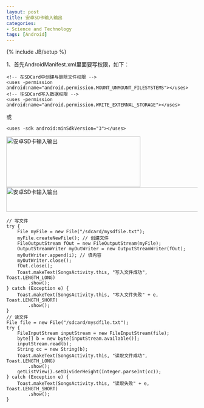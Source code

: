 ```yaml
---
layout: post
title: 安卓SD卡输入输出
categories:
- Science and Technology
tags: [Android]
---
```

{% include JB/setup %}


1、首先AndroidManifest.xml里面要写权限，如下：

    <!-- 在SDCard中创建与删除文件权限 -->
    <uses -permission android:name="android.permission.MOUNT_UNMOUNT_FILESYSTEMS"></uses>
    <!-- 往SDCard写入数据权限 -->
    <uses -permission android:name="android.permission.WRITE_EXTERNAL_STORAGE"></uses>

<div>或</div>

    <uses -sdk android:minSdkVersion="3"></uses>

<div><a href="http://photo.blog.sina.com.cn/showpic.html#blogid=626a2e8d0101ip1r&amp;url=http://s1.sinaimg.cn/orignal/626a2e8dgd898e2e2cce0" target="_blank"><img title="安卓SD卡输入输出" alt="安卓SD卡输入输出" src="http://lincolnge.duapp.com/wp-content/uploads/pic/626a2e8dgd898e2e2cce0.jpg" width="353" height="133" name="image_operate_46701364051109023" /></a><a href="http://photo.blog.sina.com.cn/showpic.html#blogid=626a2e8d0101ip1r&amp;url=http://s7.sinaimg.cn/orignal/626a2e8dgd898e3637676" target="_blank"><img title="安卓SD卡输入输出" alt="安卓SD卡输入输出" src="http://lincolnge.duapp.com/wp-content/uploads/pic/626a2e8dgd898e3637676.jpg" width="586" height="65" name="image_operate_65431364051208710" /></a></div>

    // 写文件
    try {
        File myFile = new File("/sdcard/mysdfile.txt");
        myFile.createNewFile(); // 创建文件
        FileOutputStream fOut = new FileOutputStream(myFile);
        OutputStreamWriter myOutWriter = new OutputStreamWriter(fOut);
        myOutWriter.append(i); // 填内容
        myOutWriter.close();
        fOut.close();
        Toast.makeText(SongsActivity.this, "写入文件成功", Toast.LENGTH_LONG)
            .show();
    } catch (Exception e) {
        Toast.makeText(SongsActivity.this, "写入文件失败" + e, Toast.LENGTH_SHORT)
            .show();
    }
    // 读文件
    File file = new File("/sdcard/mysdfile.txt");
    try {
        FileInputStream inputStream = new FileInputStream(file);
        byte[] b = new byte[inputStream.available()];
        inputStream.read(b);
        String cc = new String(b);
        Toast.makeText(SongsActivity.this, "读取文件成功", Toast.LENGTH_LONG)
            .show();
        getListView().setDividerHeight(Integer.parseInt(cc));
    } catch (Exception e) {
        Toast.makeText(SongsActivity.this, "读取失败" + e, Toast.LENGTH_SHORT)
            .show();
    }
